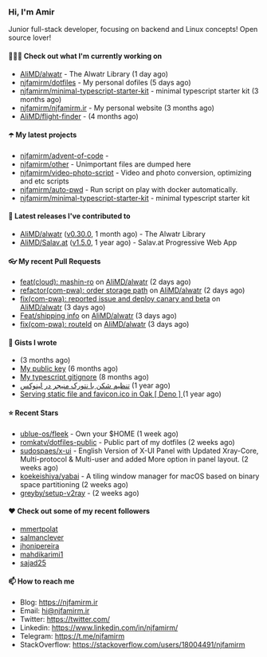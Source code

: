 ### Hi, I'm Amir

Junior full-stack developer, focusing on backend and Linux concepts!
Open source lover!

#### 👨🏻‍💻 Check out what I'm currently working on

- [AliMD/alwatr](https://github.com/AliMD/alwatr) - The Alwatr Library (1 day ago)
- [njfamirm/dotfiles](https://github.com/njfamirm/dotfiles) - My personal dofiles (5 days ago)
- [njfamirm/minimal-typescript-starter-kit](https://github.com/njfamirm/minimal-typescript-starter-kit) - minimal typescript starter kit (3 months ago)
- [njfamirm/njfamirm.ir](https://github.com/njfamirm/njfamirm.ir) - My personal website (3 months ago)
- [AliMD/flight-finder](https://github.com/AliMD/flight-finder) -  (4 months ago)

#### ☂️ My latest projects

- [njfamirm/advent-of-code](https://github.com/njfamirm/advent-of-code) - 
- [njfamirm/other](https://github.com/njfamirm/other) - Unimportant files are dumped here
- [njfamirm/video-photo-script](https://github.com/njfamirm/video-photo-script) - Video and photo conversion, optimizing and etc scripts
- [njfamirm/auto-pwd](https://github.com/njfamirm/auto-pwd) - Run script on play with docker automatically.
- [njfamirm/minimal-typescript-starter-kit](https://github.com/njfamirm/minimal-typescript-starter-kit) - minimal typescript starter kit

#### 🎉 Latest releases I've contributed to

- [AliMD/alwatr](https://github.com/AliMD/alwatr) ([v0.30.0](https://github.com/AliMD/alwatr/releases/tag/v0.30.0), 1 month ago) - The Alwatr Library
- [AliMD/Salav.at](https://github.com/AliMD/Salav.at) ([v1.5.0](https://github.com/AliMD/Salav.at/releases/tag/v1.5.0), 1 year ago) - Salav.at Progressive Web App

#### 👓 My recent Pull Requests

- [feat(cloud): mashin-ro](https://github.com/AliMD/alwatr/pull/1110) on [AliMD/alwatr](https://github.com/AliMD/alwatr) (2 days ago)
- [refactor(com-pwa): order storage path](https://github.com/AliMD/alwatr/pull/1109) on [AliMD/alwatr](https://github.com/AliMD/alwatr) (2 days ago)
- [fix(com-pwa): reported issue and deploy canary and beta](https://github.com/AliMD/alwatr/pull/1104) on [AliMD/alwatr](https://github.com/AliMD/alwatr) (3 days ago)
- [Feat/shipping info](https://github.com/AliMD/alwatr/pull/1103) on [AliMD/alwatr](https://github.com/AliMD/alwatr) (3 days ago)
- [fix(com-pwa): routeId](https://github.com/AliMD/alwatr/pull/1102) on [AliMD/alwatr](https://github.com/AliMD/alwatr) (3 days ago)

#### 📓 Gists I wrote

- [](https://gist.github.com/022d07ecd84e69ad31ef0bcd32d86b59) (3 months ago)
- [My public key](https://gist.github.com/879f720c9ca74a0934ce571b7285ed34) (6 months ago)
- [My typescript gitignore](https://gist.github.com/6a40b1912daab3f91a02a7b53f3f76c3) (8 months ago)
- [تنظیم شکن با نتورک منیجر در لینوکس](https://gist.github.com/cc40c344e89bdcdf77085cbf1fc05162) (1 year ago)
- [Serving static file and favicon.ico in Oak [ Deno ] ](https://gist.github.com/9bcaca2b6a672e729c099193b4aafe9f) (1 year ago)

#### ⭐ Recent Stars

- [ublue-os/fleek](https://github.com/ublue-os/fleek) - Own your $HOME (1 week ago)
- [romkatv/dotfiles-public](https://github.com/romkatv/dotfiles-public) - Public part of my dotfiles (2 weeks ago)
- [sudospaes/x-ui](https://github.com/sudospaes/x-ui) - English Version of X-UI Panel with Updated Xray-Core, Multi-protocol &amp; Multi-user and added More option in panel layout. (2 weeks ago)
- [koekeishiya/yabai](https://github.com/koekeishiya/yabai) - A tiling window manager for macOS based on binary space partitioning (2 weeks ago)
- [greyby/setup-v2ray](https://github.com/greyby/setup-v2ray) -  (2 weeks ago)

#### ♥️ Check out some of my recent followers

- [mmertpolat](https://github.com/mmertpolat)
- [salmanclever](https://github.com/salmanclever)
- [jhonipereira](https://github.com/jhonipereira)
- [mahdikarimi1](https://github.com/mahdikarimi1)
- [sajad25](https://github.com/sajad25)

#### 📫 How to reach me

- Blog: https://njfamirm.ir
- Email: hi@njfamirm.ir
- Twitter: https://twitter.com/
- Linkedin: https://www.linkedin.com/in/njfamirm/
- Telegram: https://t.me/njfamirm
- StackOverflow: https://stackoverflow.com/users/18004491/njfamirm
